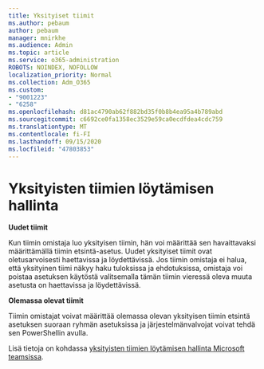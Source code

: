 ```yaml
---
title: Yksityiset tiimit
ms.author: pebaum
author: pebaum
manager: mnirkhe
ms.audience: Admin
ms.topic: article
ms.service: o365-administration
ROBOTS: NOINDEX, NOFOLLOW
localization_priority: Normal
ms.collection: Adm_O365
ms.custom:
- "9001223"
- "6258"
ms.openlocfilehash: d81ac4790ab62f882bd35f0b8b4ea95a4b789abd
ms.sourcegitcommit: c6692ce0fa1358ec3529e59ca0ecdfdea4cdc759
ms.translationtype: MT
ms.contentlocale: fi-FI
ms.lasthandoff: 09/15/2020
ms.locfileid: "47803853"
---
```

# <a name="managing-discovery-of-private-teams"></a>Yksityisten tiimien löytämisen hallinta

**Uudet tiimit**

Kun tiimin omistaja luo yksityisen tiimin, hän voi määrittää sen havaittavaksi määrittämällä tiimin etsintä-asetus. Uudet yksityiset tiimit ovat oletusarvoisesti haettavissa ja löydettävissä. Jos tiimin omistaja ei halua, että yksityinen tiimi näkyy haku tuloksissa ja ehdotuksissa, omistaja voi poistaa asetuksen käytöstä valitsemalla tämän tiimin vieressä oleva muuta asetusta on haettavissa ja löydettävissä.  

**Olemassa olevat tiimit**

Tiimin omistajat voivat määrittää olemassa olevan yksityisen tiimin etsintä asetuksen suoraan ryhmän asetuksissa ja järjestelmänvalvojat voivat tehdä sen PowerShellin avulla.  

Lisä tietoja on kohdassa  [yksityisten tiimien löytämisen hallinta Microsoft teamsissa](https://docs.microsoft.com/microsoftteams/manage-discovery-of-private-teams).

